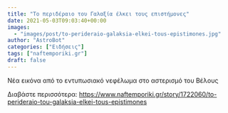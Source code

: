 ```yaml
---
title: "Το περιδέραιο του Γαλαξία έλκει τους επιστήμονες"
date: 2021-05-03T09:03:40+00:00
images:
  - "images/post/to-perideraio-galaksia-elkei-tous-epistimones.jpg"
author: "AstroBot"
categories: ["Ειδήσεις"]
tags: ["naftemporiki.gr"]
draft: false
---
```


Νέα εικόνα από το εντυπωσιακό νεφέλωμα στο αστερισμό του Βέλους

Διαβάστε περισσότερα: https://www.naftemporiki.gr/story/1722060/to-perideraio-tou-galaksia-elkei-tous-epistimones
